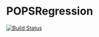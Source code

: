 # POPSRegression

[![Build Status](https://github.com/GeorgeSimmons2/POPSRegression.jl/actions/workflows/CI.yml/badge.svg?branch=main)](https://github.com/GeorgeSimmons2/POPSRegression.jl/actions/workflows/CI.yml?query=branch%3Amain)

